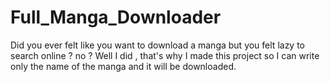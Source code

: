 # Full_Manga_Downloader
Did you ever felt like you want to download a manga but you felt lazy to search online ? no ? Well I did , that's why I made this project so I can write only the name of the manga and it will be downloaded.
